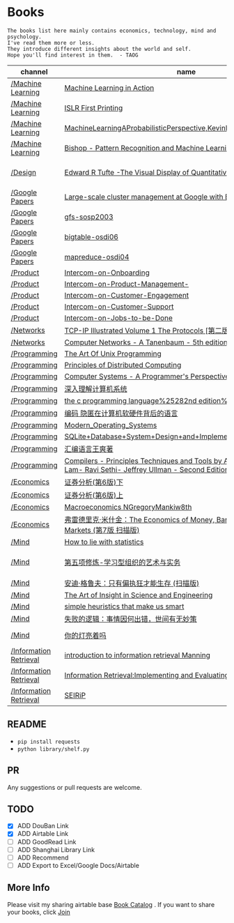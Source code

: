 
# Books

```
The books list here mainly contains economics, technology, mind and psychology.
I've read them more or less.
They introduce different insights about the world and self.
Hope you'll find interest in them.  - TAOG
```


|              channel |                 name |               douban |                 tags |
| -------------------- | -------------------- | -------------------- | -------------------- |
| [/Machine Learning](https://github.com/yowenter/books/blob/master/Machine%20Learning) | [Machine Learning in Action](https://github.com/yowenter/books/blob/master/Machine%20Learning/Machine%20Learning%20in%20Action.pdf) |  |  |
| [/Machine Learning](https://github.com/yowenter/books/blob/master/Machine%20Learning) | [ISLR First Printing](https://github.com/yowenter/books/blob/master/Machine%20Learning/ISLR%20First%20Printing.pdf) |  |  |
| [/Machine Learning](https://github.com/yowenter/books/blob/master/Machine%20Learning) | [MachineLearningAProbabilisticPerspective,KevinPMurphy,MITPress,2012](https://github.com/yowenter/books/blob/master/Machine%20Learning/Machine.Learning.A.Probabilistic.Perspective%2C.Kevin.P..Murphy%2C.MIT.Press%2C.2012.pdf) |  |  |
| [/Machine Learning](https://github.com/yowenter/books/blob/master/Machine%20Learning) | [Bishop - Pattern Recognition and Machine Learning](https://github.com/yowenter/books/blob/master/Machine%20Learning/Bishop%20-%20Pattern%20Recognition%20and%20Machine%20Learning.pdf) |  |  |
| [/Design](https://github.com/yowenter/books/blob/master/Design) | [Edward R Tufte -The Visual Display of Quantitative Information](https://github.com/yowenter/books/blob/master/Design/Edward%20R%20Tufte%20-The%20Visual%20Display%20of%20Quantitative%20Information.pdf) | https://book.douban.com/subject/1316642/ | [u'Information Visualize', u'Design'] |
| [/Google Papers](https://github.com/yowenter/books/blob/master/Google%20Papers) | [Large-scale cluster management at Google with Borg](https://github.com/yowenter/books/blob/master/Google%20Papers/Large-scale%20cluster%20management%20at%20Google%20with%20Borg.pdf) |  |  |
| [/Google Papers](https://github.com/yowenter/books/blob/master/Google%20Papers) | [gfs-sosp2003](https://github.com/yowenter/books/blob/master/Google%20Papers/gfs-sosp2003.pdf) |  |  |
| [/Google Papers](https://github.com/yowenter/books/blob/master/Google%20Papers) | [bigtable-osdi06](https://github.com/yowenter/books/blob/master/Google%20Papers/bigtable-osdi06.pdf) |  |  |
| [/Google Papers](https://github.com/yowenter/books/blob/master/Google%20Papers) | [mapreduce-osdi04](https://github.com/yowenter/books/blob/master/Google%20Papers/mapreduce-osdi04.pdf) |  |  |
| [/Product](https://github.com/yowenter/books/blob/master/Product) | [Intercom-on-Onboarding](https://github.com/yowenter/books/blob/master/Product/Intercom-on-Onboarding.pdf) |  |  |
| [/Product](https://github.com/yowenter/books/blob/master/Product) | [Intercom-on-Product-Management-](https://github.com/yowenter/books/blob/master/Product/Intercom-on-Product-Management-.pdf) |  |  |
| [/Product](https://github.com/yowenter/books/blob/master/Product) | [Intercom-on-Customer-Engagement](https://github.com/yowenter/books/blob/master/Product/Intercom-on-Customer-Engagement.pdf) |  |  |
| [/Product](https://github.com/yowenter/books/blob/master/Product) | [Intercom-on-Customer-Support](https://github.com/yowenter/books/blob/master/Product/Intercom-on-Customer-Support.pdf) |  |  |
| [/Product](https://github.com/yowenter/books/blob/master/Product) | [Intercom-on-Jobs-to-be-Done](https://github.com/yowenter/books/blob/master/Product/Intercom-on-Jobs-to-be-Done.pdf) |  |  |
| [/Networks](https://github.com/yowenter/books/blob/master/Networks) | [TCP-IP Illustrated Volume 1 The Protocols [第二版][英文版][文字版]](https://github.com/yowenter/books/blob/master/Networks/TCP-IP%20Illustrated%20Volume%201%20The%20Protocols%20%5B%E7%AC%AC%E4%BA%8C%E7%89%88%5D%5B%E8%8B%B1%E6%96%87%E7%89%88%5D%5B%E6%96%87%E5%AD%97%E7%89%88%5D.pdf) |  |  |
| [/Networks](https://github.com/yowenter/books/blob/master/Networks) | [Computer Networks - A Tanenbaum - 5th edition](https://github.com/yowenter/books/blob/master/Networks/Computer%20Networks%20-%20A%20Tanenbaum%20-%205th%20edition.pdf) |  |  |
| [/Programming](https://github.com/yowenter/books/blob/master/Programming) | [The Art Of Unix Programming](https://github.com/yowenter/books/blob/master/Programming/The%20Art%20Of%20Unix%20Programming.pdf) |  |  |
| [/Programming](https://github.com/yowenter/books/blob/master/Programming) | [Principles of Distributed Computing](https://github.com/yowenter/books/blob/master/Programming/Principles%20of%20Distributed%20Computing.pdf) |  |  |
| [/Programming](https://github.com/yowenter/books/blob/master/Programming) | [Computer Systems - A Programmer's Perspective (2nd)](https://github.com/yowenter/books/blob/master/Programming/Computer%20Systems%20-%20A%20Programmer%27s%20Perspective%20%282nd%29.pdf) |  |  |
| [/Programming](https://github.com/yowenter/books/blob/master/Programming) | [深入理解计算机系统](https://github.com/yowenter/books/blob/master/Programming/%E6%B7%B1%E5%85%A5%E7%90%86%E8%A7%A3%E8%AE%A1%E7%AE%97%E6%9C%BA%E7%B3%BB%E7%BB%9F.pdf) |  |  |
| [/Programming](https://github.com/yowenter/books/blob/master/Programming) | [the c programming language%25282nd edition%2529](https://github.com/yowenter/books/blob/master/Programming/the%20c%20programming%20language%2525282nd%20edition%252529.pdf) |  |  |
| [/Programming](https://github.com/yowenter/books/blob/master/Programming) | [编码 隐匿在计算机软硬件背后的语言](https://github.com/yowenter/books/blob/master/Programming/%E7%BC%96%E7%A0%81%20%E9%9A%90%E5%8C%BF%E5%9C%A8%E8%AE%A1%E7%AE%97%E6%9C%BA%E8%BD%AF%E7%A1%AC%E4%BB%B6%E8%83%8C%E5%90%8E%E7%9A%84%E8%AF%AD%E8%A8%80.pdf) |  |  |
| [/Programming](https://github.com/yowenter/books/blob/master/Programming) | [Modern_Operating_Systems](https://github.com/yowenter/books/blob/master/Programming/Modern_Operating_Systems.pdf) |  |  |
| [/Programming](https://github.com/yowenter/books/blob/master/Programming) | [SQLite+Database+System+Design+and+Implementation](https://github.com/yowenter/books/blob/master/Programming/SQLite%2BDatabase%2BSystem%2BDesign%2Band%2BImplementation.pdf) |  |  |
| [/Programming](https://github.com/yowenter/books/blob/master/Programming) | [汇编语言王爽著](https://github.com/yowenter/books/blob/master/Programming/%E6%B1%87%E7%BC%96%E8%AF%AD%E8%A8%80%E7%8E%8B%E7%88%BD%E8%91%97.pdf) |  |  |
| [/Programming](https://github.com/yowenter/books/blob/master/Programming) | [Compilers - Principles Techniques and Tools by Alfred Aho - Monica Lam- Ravi Sethi- Jeffrey Ullman - Second Edition](https://github.com/yowenter/books/blob/master/Programming/Compilers%20-%20Principles%20Techniques%20and%20Tools%20by%20Alfred%20Aho%20-%20Monica%20Lam-%20Ravi%20Sethi-%20Jeffrey%20Ullman%20-%20Second%20Edition.pdf) |  |  |
| [/Economics](https://github.com/yowenter/books/blob/master/Economics) | [证券分析(第6版)下](https://github.com/yowenter/books/blob/master/Economics/%E8%AF%81%E5%88%B8%E5%88%86%E6%9E%90%28%E7%AC%AC6%E7%89%88%29%E4%B8%8B.pdf) |  |  |
| [/Economics](https://github.com/yowenter/books/blob/master/Economics) | [证券分析(第6版)上](https://github.com/yowenter/books/blob/master/Economics/%E8%AF%81%E5%88%B8%E5%88%86%E6%9E%90%28%E7%AC%AC6%E7%89%88%29%E4%B8%8A.pdf) |  |  |
| [/Economics](https://github.com/yowenter/books/blob/master/Economics) | [Macroeconomics NGregoryMankiw8th](https://github.com/yowenter/books/blob/master/Economics/Macroeconomics%20N.Gregory.Mankiw.8th.pdf) |  |  |
| [/Economics](https://github.com/yowenter/books/blob/master/Economics) | [弗雷德里克·米什金：The Economics of Money, Banking, and Financial Markets (第7版 扫描版)](https://github.com/yowenter/books/blob/master/Economics/%E5%BC%97%E9%9B%B7%E5%BE%B7%E9%87%8C%E5%85%8B%C2%B7%E7%B1%B3%E4%BB%80%E9%87%91%EF%BC%9AThe%20Economics%20of%20Money%2C%20Banking%2C%20and%20Financial%20Markets%20%28%E7%AC%AC7%E7%89%88%20%E6%89%AB%E6%8F%8F%E7%89%88%29.pdf) |  |  |
| [/Mind](https://github.com/yowenter/books/blob/master/Mind) | [How to lie with statistics](https://github.com/yowenter/books/blob/master/Mind/How-to-Lie-With-Statistics-1954-Huff.pdf) |  | [u'Statistics'] |
| [/Mind](https://github.com/yowenter/books/blob/master/Mind) | [第五项修炼-学习型组织的艺术与实务](https://github.com/yowenter/books/blob/master/Mind/%E5%BD%BC%E5%BE%97%C2%B7%E5%9C%A3%E5%90%89%EF%BC%9A%E7%AC%AC%E4%BA%94%E9%A1%B9%E4%BF%AE%E7%82%BC%E2%80%94%E2%80%94%E5%AD%A6%E4%B9%A0%E5%9E%8B%E7%BB%84%E7%BB%87%E7%9A%84%E8%89%BA%E6%9C%AF%E4%B8%8E%E5%AE%9E%E5%8A%A1.pdf) | https://book.douban.com/subject/1045862/ | [u'Mind Hacking', u'Management'] |
| [/Mind](https://github.com/yowenter/books/blob/master/Mind) | [安迪·格鲁夫：只有偏执狂才能生存 (扫描版)](https://github.com/yowenter/books/blob/master/Mind/%E5%AE%89%E8%BF%AA%C2%B7%E6%A0%BC%E9%B2%81%E5%A4%AB%EF%BC%9A%E5%8F%AA%E6%9C%89%E5%81%8F%E6%89%A7%E7%8B%82%E6%89%8D%E8%83%BD%E7%94%9F%E5%AD%98%20%28%E6%89%AB%E6%8F%8F%E7%89%88%29.pdf) |  |  |
| [/Mind](https://github.com/yowenter/books/blob/master/Mind) | [The Art of Insight in Science and Engineering](https://github.com/yowenter/books/blob/master/Mind/The%20Art%20of%20Insight%20in%20Science%20and%20Engineering_%20Mastering%20Complexity.pdf) | https://book.douban.com/subject/26286346/ |  |
| [/Mind](https://github.com/yowenter/books/blob/master/Mind) | [simple heuristics that make us smart](https://github.com/yowenter/books/blob/master/Mind/simple%20heuristics%20that%20make%20us%20smart.pdf) |  |  |
| [/Mind](https://github.com/yowenter/books/blob/master/Mind) | [失败的逻辑：事情因何出错，世间有无妙策](https://github.com/yowenter/books/blob/master/Mind/%E5%A4%B1%E8%B4%A5%E7%9A%84%E9%80%BB%E8%BE%91%EF%BC%9A%E4%BA%8B%E6%83%85%E5%9B%A0%E4%BD%95%E5%87%BA%E9%94%99%EF%BC%8C%E4%B8%96%E9%97%B4%E6%9C%89%E6%97%A0%E5%A6%99%E7%AD%96.pdf) |  |  |
| [/Mind](https://github.com/yowenter/books/blob/master/Mind) | [你的灯亮着吗](https://github.com/yowenter/books/blob/master/Mind/%E9%AB%98%E6%96%AF%20%26%20%E6%B8%A9%E4%BC%AF%E6%A0%BC%EF%BC%9A%E4%BD%A0%E7%9A%84%E7%81%AF%E4%BA%AE%E7%9D%80%E5%90%97%EF%BC%9F%E2%80%94%E2%80%94%E5%8F%91%E7%8E%B0%E9%97%AE%E9%A2%98%E7%9A%84%E7%9C%9F%E6%AD%A3%E6%89%80%E5%9C%A8.pdf) | https://book.douban.com/subject/1135754/ | [u'Mind Hacking'] |
| [/Information Retrieval](https://github.com/yowenter/books/blob/master/Information%20Retrieval) | [introduction to information retrieval Manning](https://github.com/yowenter/books/blob/master/Information%20Retrieval/introduction%20to%20information%20retrieval%20Manning.pdf) |  |  |
| [/Information Retrieval](https://github.com/yowenter/books/blob/master/Information%20Retrieval) | [Information Retrieval:Implementing and Evaluating Search Engines](https://github.com/yowenter/books/blob/master/Information%20Retrieval/Information%20Retrieval%20Implementing%20and%20Evaluating%20Search%20Engines.pdf) | https://book.douban.com/subject/4881120/ | [u'IR', u'IT'] |
| [/Information Retrieval](https://github.com/yowenter/books/blob/master/Information%20Retrieval) | [SEIRiP](https://github.com/yowenter/books/blob/master/Information%20Retrieval/SEIRiP.pdf) |  |  |


## README

-  `pip install requests`
-  `python library/shelf.py`

## PR

Any suggestions or pull requests are welcome. 

## TODO

- [X] ADD DouBan Link
- [X] ADD Airtable Link
- [ ] ADD GoodRead Link
- [ ] ADD Shanghai Library Link
- [ ] ADD Recommend
- [ ] ADD Export to Excel/Google Docs/Airtable

## More Info

Please visit my sharing airtable base [Book Catalog](https://airtable.com/shrhEVAegv3ifwlou) .
If you want to share your books, click [Join](https://airtable.com/invite/l?inviteId=inv1Z4cEG2JWQu8JR&inviteToken=25fb4f9dfc75e225adcc2c94e1d377a1d552b22e5e348cff89244e28cc592f75)

